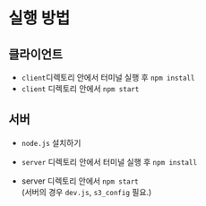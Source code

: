 # 실행 방법

## 클라이언트

- `client`디렉토리 안에서 터미널 실행 후 `npm install`
- `client` 디렉토리 안에서 `npm start`

## 서버

- `node.js` 설치하기

- `server` 디렉토리 안에서 터미널 실행 후 `npm install`
- server 디렉토리 안에서 `npm start`  
  (서버의 경우 `dev.js`, `s3_config` 필요.)
